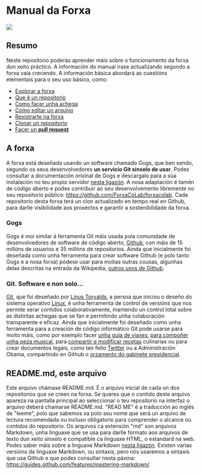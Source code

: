 # Manual da Forxa

![](http://forxa.colab.coruna.gal/Co-Lab/manual/raw/master/imaxes/CoLab_380x250.png)

## Resumo

Neste repositorio poderás aprender máis sobre o funcionamento da forxa dun xeito práctico. A información do manual irase actualizando segundo a forxa vaia crecendo. A información básica abordará as cuestións elementais para o seu uso básico, como:

* [Explorar a forxa](http://forxa.colab.coruna.gal/Co-Lab/manual/src/master/explorar.md)
* [Que é un repositorio](http://forxa.colab.coruna.gal/Co-Lab/manual/src/master/repositorios.md)
* [Como facer unha achega](http://forxa.colab.coruna.gal/Co-Lab/manual/src/master/achegas.md)
* [Como editar un arquivo](http://forxa.colab.coruna.gal/Co-Lab/manual/src/master/editar.md)
* [Rexistrarte na forxa](http://forxa.colab.coruna.gal/Co-Lab/manual/src/master/usuarias.md)
* [Clonar un repositorio](http://forxa.colab.coruna.gal/Co-Lab/manual/src/master/clonar.md)
* [Facer un **pull request**](http://forxa.colab.coruna.gal/Co-Lab/manual/src/master/pull_request.md)

## A forxa

A forxa está deseñada usando un software chamado Gogs, que ben sendo, segundo os seus desenvolvedores **un servicio Git sinxelo de usar**. Podes consultar a documentación orixinal de Gogs e descargalo para a súa instalación no teu propio servidor [nesta ligazón](https://github.com/gogits/gogs). A nosa adaptación é tamén de código aberto e podes contribuir ao seu desenvolvemento libremente no seu repositorio público: https://github.com/ForxaCoLab/forxacolab. Cada repositorio desta forxa terá un clon actualizado en tempo real en Github, para darlle visibilidade aos proxectos e garantir a sostenibilidade da forxa.

### Gogs

Gogs é moi similar á ferramenta Git máis usada pola comunidade de desenvolvedores de software de código aberto, [Github](https://github.com/), con máis de 15 millóns de usuarios e 35 millóns de repositorios. Ainda que inicialmente foi deseñada como unha ferramenta para crear software Github (e polo tanto Gogs e a nosa forxa) pódese usar para moitas outras cousas, algunhas delas descritas na entrada da Wikipedia, [outros usos de Github](https://en.wikipedia.org/wiki/GitHub#Scope).

### Git. Software e non solo...

[Git](https://es.wikipedia.org/wiki/Git), que foi deseñado por [Linus Torvalds](https://es.wikipedia.org/wiki/Linus_Torvalds), a persoa que iniciou o deseño do sistema operativo [Linux](https://es.wikipedia.org/wiki/N%C3%BAcleo_Linux), é unha ferramenta de control de versións que nos permite xerar contidos colaborativamente, mantendo un control total sobre as distintas achegas que se fan e permitindo unha colaboración transparente e eficaz. Ainda que inicialmente foi deseñado como unha ferramenta para a creación de código informático Git pode usarse para moito máis, como por exemplo facer [unha guía de viaxes](https://github.com/dylanegan/travel), [para compoñer unha peza musical](https://github.com/CMAA/nova-organi-harmonia), para [compartir e modificar recetas](http://forkthecookbook.com/) culinarias ou para crear documentos legais, como ten feito [Twitter](https://github.com/twitter/innovators-patent-agreement) ou a Administración Obama, compartindo en Github o [orzamento do gabinete presidencial](https://github.com/WhiteHouse/budgetdata). 

## README.md, este arquivo

Este arquivo chámase README.md. É o arquivo inicial de cada un dos repositorios que se creen na forxa. Se queres que o contido deste arquivo apareza na pantalla principal ao seleccionar o teu repositorio na interfaz o arquivo deberá chamarse README.md. "READ ME" é a traducción ao inglés de "leeme", polo que sabemos xa polo seu nome que será un arquivo de lectura recomendada ou incluso obligatorio para comprender o alcance ou contidos do repositorio. Os arquivos ca extensión "md" son arquivos Markdown, unha linguaxe que se usa para darlle formato aos arquivos de texto dun xeito sinxelo e compatible ca linguaxe HTML, o estandard na web. Podes saber máis sobre a linguaxe Markdown [nesta ligazón](https://es.wikipedia.org/wiki/Markdown). Existen varias versións da linguaxe Markdown, ou sintaxis, pero nós usaremos a sintaxis que usa Github e que podes consultar nesta páxina: https://guides.github.com/features/mastering-markdown/
